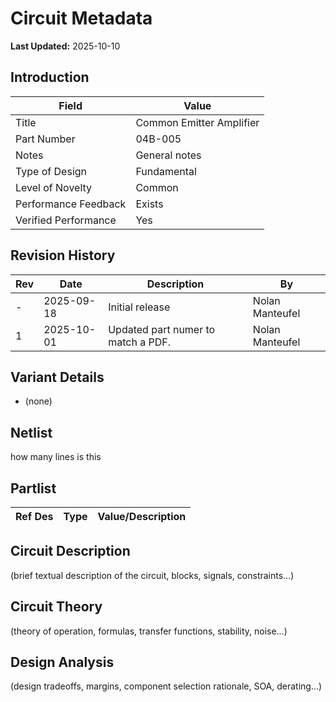 # Circuit Metadata

**Last Updated:** 2025-10-10

## Introduction

| Field                  | Value                     |
| ---------------------- | ------------------------- |
| Title                  | Common Emitter Amplifier |
| Part Number            | 04B-005 |
| Notes                  | General notes |
| Type of Design         | Fundamental |
| Level of Novelty       | Common |
| Performance Feedback   | Exists |
| Verified Performance   | Yes |

## Revision History

| Rev | Date | Description | By |
| --- | ---- | ----------- | -- |
| - | 2025-09-18 | Initial release | Nolan Manteufel |
| 1 | 2025-10-01 | Updated part numer to match a PDF. | Nolan Manteufel |

## Variant Details

- (none)

## Netlist

how
many
lines
is
this

## Partlist

| Ref Des | Type | Value/Description |
| ------- | ---- | ----------------- |

## Circuit Description

(brief textual description of the circuit, blocks, signals, constraints…)

## Circuit Theory

(theory of operation, formulas, transfer functions, stability, noise…)

## Design Analysis

(design tradeoffs, margins, component selection rationale, SOA, derating…)

